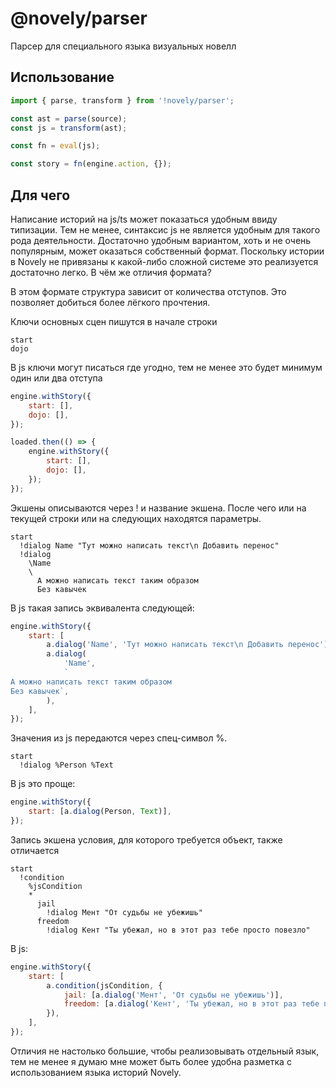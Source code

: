 # @novely/parser

Парсер для специального языка визуальных новелл

## Использование

```ts
import { parse, transform } from '!novely/parser';

const ast = parse(source);
const js = transform(ast);

const fn = eval(js);

const story = fn(engine.action, {});
```

## Для чего

Написание историй на js/ts может показаться удобным ввиду типизации. Тем не менее, синтаксис js не является удобным для такого рода деятельности. Достаточно удобным вариантом, хоть и не очень популярным, может оказаться собственный формат. Поскольку истории в Novely не привязаны к какой-либо сложной системе это реализуется достаточно легко. В чём же отличия формата?

В этом формате структура зависит от количества отступов. Это позволяет добиться более лёгкого прочтения.

Ключи основных сцен пишутся в начале строки

```nvl
start
dojo
```

В js ключи могут писаться где угодно, тем не менее это будет минимум один или два отступа

```js
engine.withStory({
	start: [],
	dojo: [],
});

loaded.then(() => {
	engine.withStory({
		start: [],
		dojo: [],
	});
});
```

Экшены описываются через ! и название экшена. После чего или на текущей строки или на следующих находятся параметры.

```nvl
start
  !dialog Name "Тут можно написать текст\n Добавить перенос"
  !dialog
    \Name
    \
      А можно написать текст таким образом
      Без кавычек
```

В js такая запись эквивалента следующей:

```js
engine.withStory({
	start: [
		a.dialog('Name', 'Тут можно написать текст\n Добавить перенос'),
		a.dialog(
			'Name',
			`
А можно написать текст таким образом
Без кавычек`,
		),
	],
});
```

Значения из js передаются через спец-символ %.

```nvl
start
  !dialog %Person %Text
```

В js это проще:

```js
engine.withStory({
	start: [a.dialog(Person, Text)],
});
```

Запись экшена условия, для которого требуется объект, также отличается

```nvl
start
  !condition
    %jsCondition
    *
      jail
        !dialog Мент "От судьбы не убежишь"
      freedom
        !dialog Кент "Ты убежал, но в этот раз тебе просто повезло"
```

В js:

```js
engine.withStory({
	start: [
		a.condition(jsCondition, {
			jail: [a.dialog('Мент', 'От судьбы не убежишь')],
			freedom: [a.dialog('Кент', 'Ты убежал, но в этот раз тебе просто повезло')],
		}),
	],
});
```

Отличия не настолько большие, чтобы реализовывать отдельный язык, тем не менее я думаю мне может быть более удобна разметка с использованием языка историй Novely.
